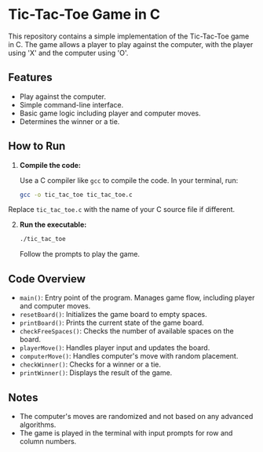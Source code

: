 # Tic-Tac-Toe Game in C

This repository contains a simple implementation of the Tic-Tac-Toe game in C. The game allows a player to play against the computer, with the player using 'X' and the computer using 'O'.

## Features

- Play against the computer.
- Simple command-line interface.
- Basic game logic including player and computer moves.
- Determines the winner or a tie.

## How to Run

1. **Compile the code:**

   Use a C compiler like `gcc` to compile the code. In your terminal, run:

   ```bash
   gcc -o tic_tac_toe tic_tac_toe.c
   ```
  Replace `tic_tac_toe.c` with the name of your C source file if different.

2. **Run the executable:**
   ```bash
   ./tic_tac_toe
   ```
   Follow the prompts to play the game.

## Code Overview
- `main()`: Entry point of the program. Manages game flow, including player and computer moves.
- `resetBoard()`: Initializes the game board to empty spaces.
- `printBoard()`: Prints the current state of the game board.
- `checkFreeSpaces()`: Checks the number of available spaces on the board.
- `playerMove()`: Handles player input and updates the board.
- `computerMove()`: Handles computer's move with random placement.
- `checkWinner()`: Checks for a winner or a tie.
- `printWinner()`: Displays the result of the game.

## Notes
- The computer's moves are randomized and not based on any advanced algorithms.
- The game is played in the terminal with input prompts for row and column numbers.
   
